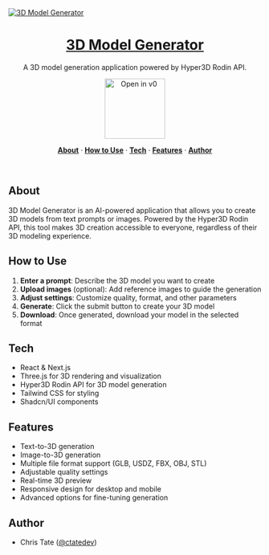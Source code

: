 <a href="https://v0.dev/community/3-d-model-generator-powered-by-hyper3-d-rodin-bTIhXEOJa8w">
  <img alt="3D Model Generator" src="https://sjc.microlink.io/UrRkiOTHJikDe79Jb-UFYO9aOVBqQLbTXLy_O2yz95JhkYcONEeubN1InB47NDfjV8n0rpCTQopYc4ENVr4uiA.jpeg">
  <h1 align="center">3D Model Generator</h1>
</a>

<p align="center">
  A 3D model generation application powered by Hyper3D Rodin API.
</p>

<p align="center">
  <a href="https://v0.dev/community/3-d-model-generator-powered-by-hyper3-d-rodin-bTIhXEOJa8w">
    <img src="https://hebbkx1anhila5yf.public.blob.vercel-storage.com/open-in-v0-button-ZKuXSWof756tbZD6vq9OV8Xq5pZS66.svg" alt="Open in v0" width="120" />
  </a>
</p>

<p align="center">
  <a href="#about"><strong>About</strong></a> ·
  <a href="#how-to-use"><strong>How to Use</strong></a> ·
  <a href="#tech"><strong>Tech</strong></a> ·
  <a href="#features"><strong>Features</strong></a> ·
  <a href="#author"><strong>Author</strong></a>
</p>
<br/>

## About

3D Model Generator is an AI-powered application that allows you to create 3D models from text prompts or images. Powered by the Hyper3D Rodin API, this tool makes 3D creation accessible to everyone, regardless of their 3D modeling experience.

## How to Use

1. **Enter a prompt**: Describe the 3D model you want to create
2. **Upload images** (optional): Add reference images to guide the generation
3. **Adjust settings**: Customize quality, format, and other parameters
4. **Generate**: Click the submit button to create your 3D model
5. **Download**: Once generated, download your model in the selected format

## Tech

- React & Next.js
- Three.js for 3D rendering and visualization
- Hyper3D Rodin API for 3D model generation
- Tailwind CSS for styling
- Shadcn/UI components

## Features

- Text-to-3D generation
- Image-to-3D generation
- Multiple file format support (GLB, USDZ, FBX, OBJ, STL)
- Adjustable quality settings
- Real-time 3D preview
- Responsive design for desktop and mobile
- Advanced options for fine-tuning generation

## Author

- Chris Tate ([@ctatedev](https://x.com/ctatedev))
